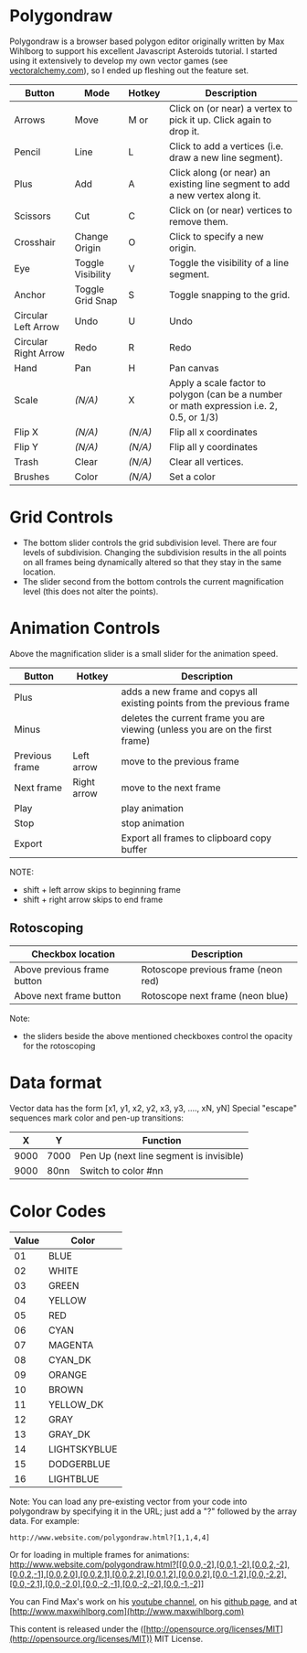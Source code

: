 
# Polygondraw

Polygondraw is a browser based polygon editor originally written by Max Wihlborg to support his excellent Javascript Asteroids tutorial. I started using it extensively to develop my own vector games (see [vectoralchemy.com](http://www.vectoralchemy.com)), so I ended up fleshing out the feature set.

Button               | Mode               | Hotkey        | Description
------               | ------------------ | ------------- | -------------------------------------
Arrows               |  Move              | M or <escape> | Click on (or near) a vertex to pick it up. Click again to drop it.
Pencil               |  Line              | L             | Click to add a vertices (i.e. draw a new line segment).
Plus                 |  Add               | A             | Click along (or near) an existing line segment to add a new vertex along it.
Scissors             |  Cut               | C             | Click on (or near) vertices to remove them.
Crosshair            |  Change Origin     | O             | Click to specify a new origin.
Eye                  |  Toggle Visibility | V             | Toggle the visibility of a line segment.
Anchor               |  Toggle Grid Snap  | S             | Toggle snapping to the grid.
Circular Left Arrow  |  Undo              | U             | Undo
Circular Right Arrow |  Redo              | R             | Redo
Hand                 |  Pan               | H             | Pan canvas
Scale                |  _(N/A)_           | X             | Apply a scale factor to polygon (can be a number or math expression i.e. 2, 0.5, or 1/3)
Flip X               |  _(N/A)_           | _(N/A)_       | Flip all x coordinates
Flip Y               |  _(N/A)_           | _(N/A)_       | Flip all y coordinates
Trash                |  Clear             | _(N/A)_       | Clear all vertices.
Brushes              |  Color             | _(N/A)_       | Set a color

# Grid Controls
* The bottom slider controls the grid subdivision level. There are four levels of subdivision. Changing the subdivision results in the all points on all frames being dynamically altered so that they stay in the same location.
* The slider second from the bottom controls the current magnification level (this does not alter the points).

# Animation Controls
Above the magnification slider is a small slider for the animation speed.

Button         | Hotkey      | Description
-------------- | ----------  | -----------------------------------------------------------------------------
Plus           |             | adds a new frame and copys all existing points from the previous frame
Minus          |             | deletes the current frame you are viewing (unless you are on the first frame)
Previous frame | Left arrow  | move to the previous frame
Next frame     | Right arrow | move to the next frame
Play           |             | play animation
Stop           |             | stop animation
Export         |             | Export all frames to clipboard copy buffer

NOTE:
* shift + left arrow skips to beginning frame
* shift + right arrow skips to end frame

## Rotoscoping
Checkbox location           | Description
--------------------------- | ------------------------------------
Above previous frame button | Rotoscope previous frame (neon red)
Above next frame button     | Rotoscope next frame (neon blue)

Note:
* the sliders beside the above mentioned checkboxes control the opacity for the rotoscoping

# Data format
Vector data has the form [x1, y1, x2, y2, x3, y3, ...., xN, yN]
Special "escape" sequences mark color and pen-up transitions:

X | Y | Function
------ | -------- | -----
9000 | 7000 | Pen Up (next line segment is invisible)
9000 | 80nn | Switch to color #nn

# Color Codes
Value | Color
------ | --------
01 | BLUE
02 | WHITE
03 | GREEN
04 | YELLOW
05 | RED
06 | CYAN
07 | MAGENTA
08 | CYAN_DK
09 | ORANGE
10 | BROWN
11 | YELLOW_DK
12 | GRAY
13 | GRAY_DK
14 | LIGHTSKYBLUE
15 | DODGERBLUE
16 | LIGHTBLUE

Note: You can load any pre-existing vector from your code into polygondraw by specifying it in the URL; just add a "?" followed by the array data.  For example:
```
http://www.website.com/polygondraw.html?[1,1,4,4]
```

Or for loading in multiple frames for animations:
http://www.website.com/polygondraw.html?[[0,0,0,-2],[0,0,1,-2],[0,0,2,-2],[0,0,2,-1],[0,0,2,0],[0,0,2,1],[0,0,2,2],[0,0,1,2],[0,0,0,2],[0,0,-1,2],[0,0,-2,2],[0,0,-2,1],[0,0,-2,0],[0,0,-2,-1],[0,0,-2,-2],[0,0,-1,-2]]

You can Find Max's work on his [youtube channel](https://www.youtube.com/channel/UCZXyfVkPTnv-Z0xY9hA9Pyw), on his [github page](https://github.com/maxwihlborg), and at [http://www.maxwihlborg.com](http://www.maxwihlborg.com)

This content is released under the ([http://opensource.org/licenses/MIT](http://opensource.org/licenses/MIT)) MIT License.
